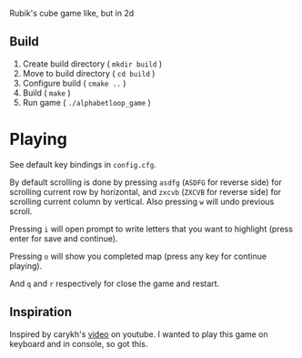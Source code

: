 Rubik's cube game like, but in 2d

## Build
1. Create build directory ( `mkdir build` )
2. Move to build directory ( `cd build` )
3. Configure build ( `cmake ..` )
4. Build ( `make` )
5. Run game ( `./alphabetloop_game` )

# Playing
See default key bindings in `config.cfg`.

By default scrolling is done by pressing `asdfg` (`ASDFG` for reverse side) for
scrolling current row by horizontal, and `zxcvb` (`ZXCVB` for reverse side) for
scrolling current column by vertical. Also pressing `w` will undo previous
scroll.

Pressing `i` will open prompt to write letters that you want to highlight
(press enter for save and continue).

Pressing `o` will show you completed map (press any key for continue playing).

And `q` and `r` respectively for close the game and restart.

## Inspiration
Inspired by carykh's [video](https://www.youtube.com/watch?v=95rtiz-V2zM) on
youtube. I wanted to play this game on keyboard and in console, so got this.
